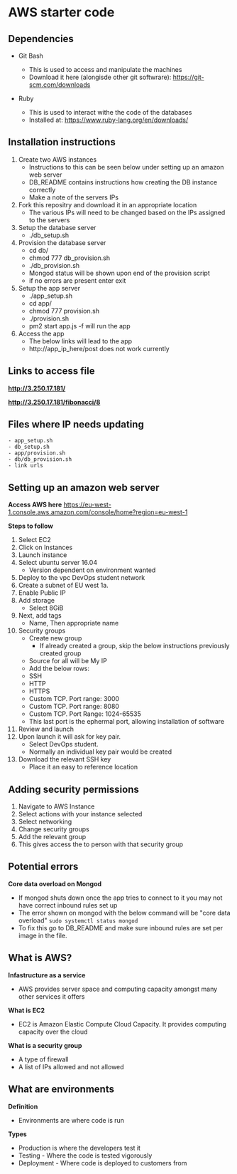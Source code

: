 # AWS starter code

## Dependencies
- Git Bash
	- This is used to access and manipulate the machines
	- Download it here (alongisde other git softwrare): https://git-scm.com/downloads

- Ruby
	- This is used to interact withe the code of the databases
	- Installed at: https://www.ruby-lang.org/en/downloads/

## Installation instructions
1. Create two AWS instances
	- Instructions to this can be seen below under setting up an amazon web server
	- DB_README contains instructions how creating the DB instance correctly
	- Make a note of the servers IPs
2. Fork this repositry and download it in an appropriate location
	- The various IPs will need to be changed based on the IPs assigned to the servers
3. Setup the database server
	- ./db_setup.sh
4. Provision the database server
	- cd db/
	- chmod 777 db_provision.sh
	- ./db_provision.sh
	- Mongod status will be shown upon end of the provision script
	- if no errors are present enter exit
5. Setup the app server
	- ./app_setup.sh
	- cd app/
	- chmod 777 provision.sh
	- ./provision.sh
	- pm2 start app.js -f will run the app
6. Access the app
	- The below links will lead to the app
	- http://app_ip_here/post does not work currently

## Links to access file
**http://3.250.17.181/**

**http://3.250.17.181/fibonacci/8**

## Files where IP needs updating
	- app_setup.sh
	- db_setup.sh
	- app/provision.sh
	- db/db_provision.sh
	- link urls


## Setting up an amazon web server
**Access AWS here**
https://eu-west-1.console.aws.amazon.com/console/home?region=eu-west-1

**Steps to follow**
1. Select EC2
2. Click on Instances
3. Launch instance
4. Select ubuntu server 16.04
	- Version dependent on environment wanted 
5. Deploy to the vpc DevOps student network
6. Create a subnet of EU west 1a.
7. Enable Public IP
8. Add storage
	- Select 8GiB
9. Next, add tags
	- Name, Then appropriate name
10. Security groups
	- Create new group
		- If already created a group, skip the below instructions previously created group
	- Source for all will be My IP
	- Add the below rows:
	- SSH
	- HTTP
	- HTTPS
	- Custom TCP. Port range: 3000
	- Custom TCP. Port range: 8080
	- Custom TCP. Port Range: 1024-65535
	- This last port is the ephermal port, allowing installation of software
11. Review and launch
12. Upon launch it will ask for key pair. 
	- Select DevOps student. 
	- Normally an individual key pair would be created
13. Download the relevant SSH key
	- Place it an easy to reference location

## Adding security permissions
1. Navigate to AWS Instance
2. Select actions with your instance selected
3. Select networking
4. Change security groups
5. Add the relevant group
6. This gives access the to person with that security group

## Potential errors

**Core data overload on Mongod**
- If mongod shuts down once the app tries to connect to it you may not have correct inbound rules set up
- The error shown on mongod with the below command will be "core data overload"
```sudo systemctl status mongod```
- To fix this go to DB_README and make sure inbound rules are set per image in the file. 

## What is AWS?
**Infastructure as a service**
- AWS provides server space and computing capacity amongst many other services it offers

**What is EC2**
- EC2 is Amazon Elastic Compute Cloud Capacity. It provides computing capacity over the cloud

**What is a security group**
- A type of firewall
- A list of IPs allowed and not allowed

## What are environments
**Definition**
- Environments are where code is run

**Types**
- Production is where the developers test it
- Testing - Where the code is tested vigorously
- Deployment - Where code is deployed to customers from
